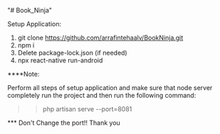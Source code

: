 "# Book_Ninja" 

Setup Application:

1. git clone https://github.com/arrafintehaalv/BookNinja.git
2. npm i
3. Delete package-lock.json (if needed)
4. npx react-native run-android

****Note:

Perform all steps of setup application and make sure that node server completely run the project and then run the following command: 
 
 >> php artisan serve --port=8081
 
 *** Don't Change the port!!
 Thank you
